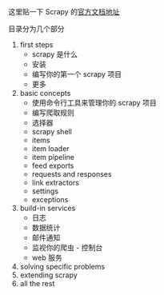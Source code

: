 这里贴一下 Scrapy 的[官方文档地址](https://doc.scrapy.org/en/latest/) 

目录分为几个部分

1. first steps
   - scrapy 是什么
   - 安装
   - 编写你的第一个 scrapy 项目
   - 更多
2. basic concepts
   - 使用命令行工具来管理你的 scrapy 项目
   - 编写爬取规则
   - 选择器
   - scrapy shell
   - items
   - item loader
   - item pipeline
   - feed exports
   - requests and responses
   - link extractors
   - settings
   - exceptions
3. build-in services
   - 日志
   - 数据统计
   - 邮件通知
   - 监视你的爬虫 - 控制台
   - web 服务
4. solving specific problems
5. extending scrapy
6. all the rest